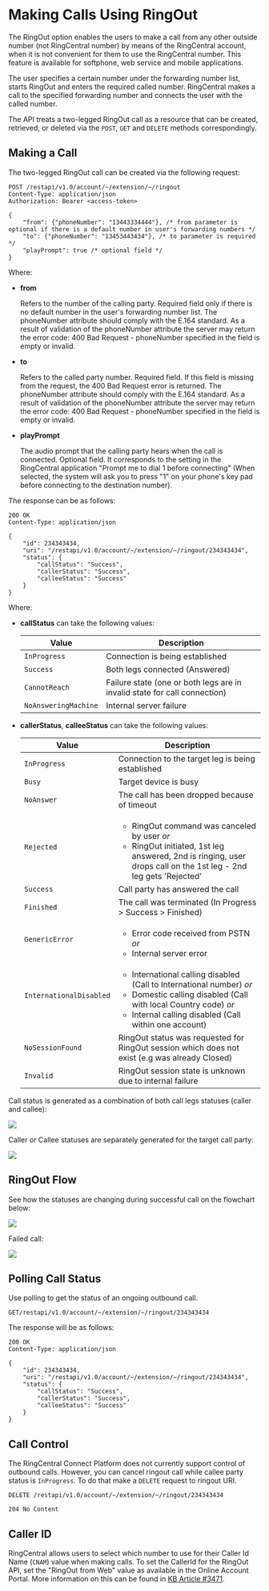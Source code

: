 # Making Calls Using RingOut

The RingOut option enables the users to make a call from any other outside number (not RingCentral number) by means of the RingCentral account, when it is not convenient for them to use the RingCentral number. This feature is available for softphone, web service and mobile applications.

The user specifies a certain number under the forwarding number list, starts RingOut and enters the required called number. RingCentral makes a call to the specified forwarding number and connects the user with the called number.

The API treats a two-legged RingOut call as a resource that can be created, retrieved, or deleted via the `POST`, `GET` and `DELETE` methods correspondingly.

## Making a Call

The two-legged RingOut call can be created via the following request:

```
POST /restapi/v1.0/account/~/extension/~/ringout
Content-Type: application/json
Authorization: Bearer <access-token> 

{
    "from": {"phoneNumber": "13443334444"}, /* from parameter is optional if there is a default number in user's forwarding numbers */ 
    "to": {"phoneNumber": "13453443434"}, /* to parameter is required */ 
    "playPrompt": true /* optional field */
}
```
 
Where:

-   **from**

    Refers to the number of the calling party. Required field only if there is no default number in the user's forwarding number list. The phoneNumber attribute should comply with the E.164 standard. As a result of validation of the phoneNumber attribute the server may return the error code: 400 Bad Request - phoneNumber specified in the field is empty or invalid.

-   **to**

    Refers to the called party number. Required field. If this field is missing from the request, the 400 Bad Request error is returned. The phoneNumber attribute should comply with the E.164 standard. As a result of validation of the phoneNumber attribute the server may return the error code: 400 Bad Request - phoneNumber specified in the field is empty or invalid.

-   **playPrompt**

    The audio prompt that the calling party hears when the call is connected. Optional field. It corresponds to the setting in the RingCentral application "Prompt me to dial 1 before connecting" (When selected, the system will ask you to press "1" on your phone's key pad before connecting to the destination number).

The response can be as follows:

```
200 OK
Content-Type: application/json 
 
{
    "id": 234343434, 
    "uri": "/restapi/v1.0/account/~/extension/~/ringout/234343434", 
    "status": {  
        "callStatus": "Success",  
        "callerStatus": "Success",  
        "calleeStatus": "Success"   
    }
}
```

Where:

-   **callStatus** can take the following values:

    | Value              | Description                                                               |
    | ------------------ | ------------------------------------------------------------------------- |
    | `InProgress`         | Connection is being established                                           |
    | `Success`            | Both legs connected (Answered)                                            |
    | `CannotReach`        | Failure state (one or both legs are in invalid state for call connection) |
    | `NoAnsweringMachine` | Internal server failure                                                   |

-   **callerStatus**, **calleeStatus** can take the following values:

    | Value                 | Description                                                                                    |
    | --------------------- | ---------------------------------------------------------------------------------------------- |
    | `InProgress`            | Connection to the target leg is being established                                              |
    | `Busy`                  | Target device is busy                                                                          |
    | `NoAnswer`              | The call has been dropped because of timeout                                                  |
    | `Rejected`              | <ul><li>RingOut command was canceled by user *or*</li><li>RingOut initiated, 1st leg answered, 2nd is ringing, user drops call on the 1st leg - 2nd leg gets 'Rejected'</li></ul> |
    | `Success`               | Call party has answered the call                                                               |
    | `Finished`              | The call was terminated (In Progress > Success > Finished)                                |
    | `GenericError`          | <ul><li>Error code received from PSTN *or*</li><li>Internal server error</li></ul>             |
    | `InternationalDisabled` | <ul><li>International calling disabled (Call to International number) *or*</li><li>Domestic calling disabled (Call with local Country code) *or*</li><li>Internal calling disabled (Call within one account)</li></ul>|
    | `NoSessionFound`        | RingOut status was requested for RingOut session which does not exist (e.g was already Closed) |
    | `Invalid`               | RingOut session state is unknown due to internal failure                                       |
	

Call status is generated as a combination of both call legs statuses (caller and callee):

<img src="../../img/ringout_flow_call.png" class="img-fluid">
	
Caller or Callee statuses are separately generated for the target call party:
	
<img src="../../img/ringout_flow_callee.png" class="img-fluid">

## RingOut Flow

See how the statuses are changing during successful call on the flowchart below:

<img src="../../img/ringout_flow_success.png" class="img-fluid">

Failed call:

<img src="../../img/ringout_flow_fail.png" class="img-fluid">

## Polling Call Status

Use polling to get the status of an ongoing outbound call.

    GET/restapi/v1.0/account/~/extension/~/ringout/234343434
   
The response will be as follows:

```
200 OK
Content-Type: application/json

{  
    "id": 234343434, 
    "uri": "/restapi/v1.0/account/~/extension/~/ringout/234343434", 
    "status": {  
        "callStatus": "Success",  
        "callerStatus": "Success",  
        "calleeStatus": "Success"   
    }
}
```

## Call Control

The RingCentral Connect Platform does not currently support control of outbound calls. However, you can cancel ringout call while callee party status is `InProgress`. To do that make a `DELETE` request to ringout URI.

```
DELETE /restapi/v1.0/account/~/extension/~/ringout/234343434  

204 No Content  
```

## Caller ID

RingCentral allows users to select which number to use for their Caller Id Name (`CNAM`) value when making calls. To set the CallerId for the RingOut API, set the "RingOut from Web" value as available in the Online Account Portal. More information on this can be found in [KB Article #3471](https://success.ringcentral.com/articles/RC_Knowledge_Article/Outbound-Caller-ID-Overview).

